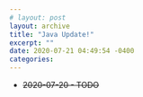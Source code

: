 ```yaml
---
# layout: post
layout: archive
title: "Java Update!"
excerpt: ""
date: 2020-07-21 04:49:54 -0400
categories: 
---
```


- ~~2020-07-20 - TODO~~
